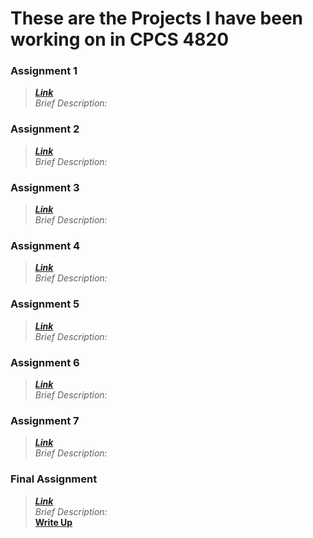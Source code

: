 # These are the Projects I have been working on in CPCS 4820

### Assignment 1 
>***[Link](https://github.com/mhilgen/CPSC4820/tree/main/Assignment1)***<br>
>*Brief Description:*
### Assignment 2
>***[Link](https://github.com/mhilgen/CPSC4820/tree/main/Assignment2)***<br>
>*Brief Description:*
### Assignment 3
>***[Link](https://github.com/mhilgen/CPSC4820/tree/main/Assignment3)***<br>
>*Brief Description:*
### Assignment 4
>***[Link](https://github.com/mhilgen/CPSC4820/tree/main/Assignment4)***<br>
>*Brief Description:*
### Assignment 5
>***[Link](https://github.com/mhilgen/CPSC4820/tree/main/Assignment5)***<br>
>*Brief Description:*
### Assignment 6
>***[Link](https://github.com/mhilgen/CPSC4820/tree/main/Assignment6)***<br>
>*Brief Description:*
### Assignment 7
>***[Link](https://github.com/mhilgen/CPSC4820/tree/main/Assignment7)***<br>
>*Brief Description:*
### Final Assignment
>***[Link](https://github.com/mhilgen/CPSC4820/tree/main/FinalProject)***<br>
>*Brief Description:*
><br>**<a href="FinalProject/mhilgen.pdf" target="_blank">Write Up</a>**
